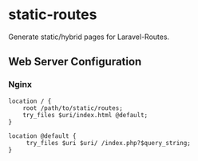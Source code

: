 # static-routes
Generate static/hybrid pages for Laravel-Routes.

## Web Server Configuration

### Nginx
```
location / {
    root /path/to/static/routes;                    
    try_files $uri/index.html @default;
}

location @default {
     try_files $uri $uri/ /index.php?$query_string;
}
```